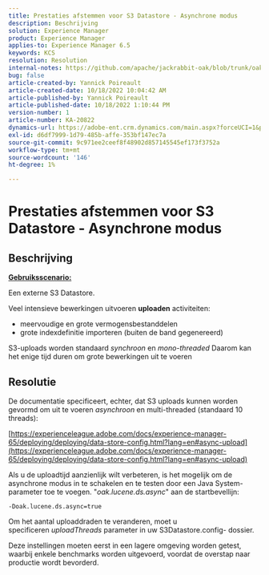 ```yaml
---
title: Prestaties afstemmen voor S3 Datastore - Asynchrone modus
description: Beschrijving
solution: Experience Manager
product: Experience Manager
applies-to: Experience Manager 6.5
keywords: KCS
resolution: Resolution
internal-notes: https://github.com/apache/jackrabbit-oak/blob/trunk/oak-blob-plugins/src/main/java/org/apache/jackrabbit/oak/plugins/blob/AbstractSharedCachingDataStore.java#L250
bug: false
article-created-by: Yannick Poireault
article-created-date: 10/18/2022 10:04:42 AM
article-published-by: Yannick Poireault
article-published-date: 10/18/2022 1:10:44 PM
version-number: 1
article-number: KA-20822
dynamics-url: https://adobe-ent.crm.dynamics.com/main.aspx?forceUCI=1&pagetype=entityrecord&etn=knowledgearticle&id=9de13f48-cc4e-ed11-bba1-000d3a31576b
exl-id: d6df7999-1d79-485b-affe-353bf147ec7a
source-git-commit: 9c971ee2ceef8f48902d857145545ef173f3752a
workflow-type: tm+mt
source-wordcount: '146'
ht-degree: 1%

---
```


# Prestaties afstemmen voor S3 Datastore - Asynchrone modus

## Beschrijving


<u><b>Gebruiksscenario:</b></u>

Een externe S3 Datastore.

Veel intensieve bewerkingen uitvoeren <b>uploaden</b> activiteiten:

- meervoudige en grote vermogensbestanddelen
- grote indexdefinitie importeren (buiten de band gegenereerd)




S3-uploads worden standaard *synchroon* en *mono-threaded* Daarom kan het enige tijd duren om grote bewerkingen uit te voeren


## Resolutie


De documentatie specificeert, echter, dat S3 uploads kunnen worden gevormd om uit te voeren *asynchroon* en multi-threaded (standaard 10 threads):

[https://experienceleague.adobe.com/docs/experience-manager-65/deploying/deploying/data-store-config.html?lang=en#async-upload](https://experienceleague.adobe.com/docs/experience-manager-65/deploying/deploying/data-store-config.html?lang=en#async-upload)



Als u de uploadtijd aanzienlijk wilt verbeteren, is het mogelijk om de asynchrone modus in te schakelen en te testen door een Java System-parameter toe te voegen. &quot;*oak.lucene.ds.async*&quot; aan de startbevellijn:


```
-Doak.lucene.ds.async=true
```


Om het aantal uploaddraden te veranderen, moet u specificeren *uploadThreads* parameter in uw S3Datastore.config- dossier.



Deze instellingen moeten eerst in een lagere omgeving worden getest, waarbij enkele benchmarks worden uitgevoerd, voordat de overstap naar productie wordt bevorderd.
